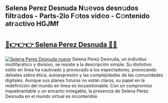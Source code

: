 ## Selena Perez Desnuda N𝚞𝚎vos desn𝚞dos filtr𝚊dos - Parts-2Io F𝚘tos vid𝚎o - C𝚘ntenido atr𝚊ctivo HGJMf

# <h2><a href="http://mb8d6le.tromn.icu/?c=Selena+Perez+Desnuda">🔗👉👉👉 Selena Perez Desnuda 🔗🔗</a></h2>

[![Selena Perez Desnuda nuevo](https://i.imgur.com/pEAQMta.gif)](http://mb8d6le.tromn.icu/?c=Selena+Perez+Desnuda)
Selena Perez Desnuda, un individuo multifacético y divisivo, se resiste a la descripción simple. Su distintivo estilo en línea ha cautivado y provocado a los espectadores, provocando debates sobre ética, autoexpresión y las complejidades de las comunidades digitales. Aunque sus planes futuros no están claros, su papel en la redefinición del mundo en línea es incuestionable. Con un compromiso inquebrantable y un encanto innegable, la presencia de Selena Perez Desnuda en el mundo virtual es incontenible.
